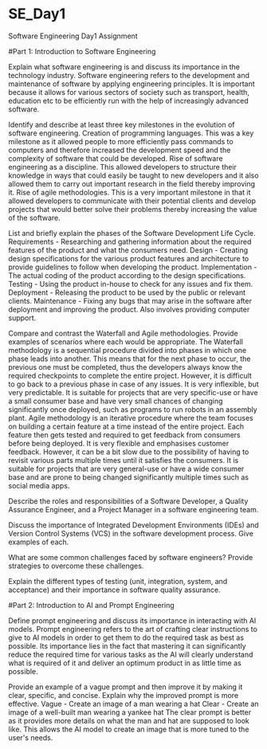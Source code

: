 # SE_Day1
Software Engineering Day1 Assignment

#Part 1: Introduction to Software Engineering

Explain what software engineering is and discuss its importance in the technology industry.
Software engineering refers to the development and maintenance of software by applying engineering principles. It is important because it allows for various sectors of society such as transport, health, education etc to be efficiently run with the help of increasingly advanced software. 

Identify and describe at least three key milestones in the evolution of software engineering.
Creation of programming languages. This was a key milestone as it allowed people to more efficiently pass commands to computers and therefore increased the development speed and the complexity of software that could be developed.
Rise of software engineering as a discipline. This allowed developers to structure their knowledge in ways that could easily be taught to new developers and it also allowed them to carry out important research in the field thereby improving it.
Rise of agile methodologies. This is a very important milestone in that it allowed developers to communicate with their potential clients and develop projects that would better solve their problems thereby increasing the value of the software.

List and briefly explain the phases of the Software Development Life Cycle.
Requirements - Researching and gathering information about the required features of the product and what the consumers need.
Design - Creating design specifications for the various product features and architecture to provide guidelines to follow when developing the product.
Implementation - The actual coding of the product according to the design specifications.
Testing - Using the product in-house to check for any issues and fix them. 
Deployment - Releasing the product to be used by the public or relevant clients.
Maintenance - Fixing any bugs that may arise in the software after deployment and improving the product. Also involves providing computer support.

Compare and contrast the Waterfall and Agile methodologies. Provide examples of scenarios where each would be appropriate.
The Waterfall methodology is a sequential procedure divided into phases in which one phase leads into another. This means that for the next phase to occur, the previous one must be completed, thus the developers always know the required checkpoints to complete the entire project. However, it is difficult to go back to a previous phase in case of any issues. It is very inflexible, but very predictable. It is suitable for projects that are very specific-use or have a small consumer base and have very small chances of changing significantly once deployed, such as programs to run robots in an assembly plant.
Agile methodology is an iterative procedure where the team focuses on building a certain feature at a time instead of the entire project. Each feature then gets tested and required to get feedback from consumers before being deployed. It is very flexible and emphasises customer feedback. However, it can be a bit slow due to the possibility of having to revisit various parts multiple times until it satisfies the consumers. It is suitable for projects that are very general-use or have a wide consumer base and are prone to being changed significantly multiple times such as social media apps.

Describe the roles and responsibilities of a Software Developer, a Quality Assurance Engineer, and a Project Manager in a software engineering team.


Discuss the importance of Integrated Development Environments (IDEs) and Version Control Systems (VCS) in the software development process. Give examples of each.


What are some common challenges faced by software engineers? Provide strategies to overcome these challenges.


Explain the different types of testing (unit, integration, system, and acceptance) and their importance in software quality assurance.


#Part 2: Introduction to AI and Prompt Engineering


Define prompt engineering and discuss its importance in interacting with AI models.
Prompt engineering refers to the art of crafting clear instructions to give to AI models in order to get them to do the required task as best as possible. Its importance lies in the fact that mastering it can significantly reduce the required time for various tasks as the AI will clearly understand what is required of it and deliver an optimum product in as little time as possible.

Provide an example of a vague prompt and then improve it by making it clear, specific, and concise. Explain why the improved prompt is more effective.
Vague - Create an image of a man wearing a hat
Clear - Create an image of a well-built man wearing a yankee hat
The clear prompt is better as it provides more details on what the man and hat are supposed to look like. This allows the AI model to create an image that is more tuned to the user's needs.
